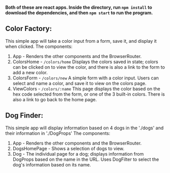**Both of these are react apps. Inside the directory, run `npm install` to download the dependencies, and then `npm start` to run the program.**

## Color Factory:
This simple app will take a color input from a form, save it, and display it when clicked. 
The components:
1. App - Renders the other components and the BrowserRouter.
2. ColorsHome - `/colors/home` Displays the colors saved in state; colors can be clicked on to view the color, and there is also a link to the form to add a new color.
3. ColorsForm - `/colors/new` A simple form with a color input. Users can select and name a color, and save it to view on the colors page.
4. ViewColors - `/colors/:name` This page displays the color based on the hex code selected from the form, or one of the 3 built-in colors. There is also a link to go back to the home page.


## Dog Finder:
This simple app will display information based on 4 dogs in the './dogs' and their information in './DogProps'
The components:
1. App - Renders the other components and the BrowserRouter.
2. DogsHomePage - Shows a selection of dogs to view.
3. Dog - The individual page for a dog; displays information from DogProps based on the name in the URL. Uses DogFilter to select the dog's information based on its name.
